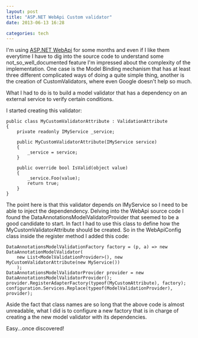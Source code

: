 ```yaml
---
layout: post
title: "ASP.NET WebApi Custom validator"
date: 2013-06-13 16:28

categories: tech
---
```

I'm using [ASP.NET WebApi](http://www.asp.net/web-api) for some months and even if I like them everytime I have to dig into the source code to understand some not_so_well_documented feature I'm impressed about the complexity of the implementation.
One case is the Model Binding mechanism that has at least three different complicated ways of doing a quite simple thing, another is the creation of CustomValidators, where even Google doesn't help so much.


What I had to do is to build a model validator that has a dependency on an external service to verify certain conditions.

I started creating this validator:


    public class MyCustomValidatorAttribute : ValidationAttribute
    {
        private readonly IMyService _service;

        public MyCustomValidatorAttribute(IMyService service)
        {
            _service = service;
        }

        public override bool IsValid(object value)
        {
            _service.Foo(value);
            return true;
        }
    }


The point here is that this validator depends on IMyService so I need to be able to inject the dependendency.
Delving into the WebApi source code I found the DataAnnotationsModelValidatorProvider that seemed to be a good candidate to start. In fact I had to use this class to define how the MyCustomValidatorAttribute should be created. So in the WebApiConfig class inside the register method I added this code:


    DataAnnotationsModelValidationFactory factory = (p, a) => new DataAnnotationModelValidator(
        new List<ModelValidationProvider>(), new MyCustomValidatorAttribute(new MyService())
        );
    DataAnnotationsModelValidatorProvider provider = new DataAnnotationsModelValidatorProvider();
    provider.RegisterAdapterFactory(typeof(MyCustomAttribute), factory);
    configuration.Services.Replace(typeof(ModelValidationProvider), provider);

Aside the fact that class names are so long that the above code is almost unreadable, what I did is to configure a new factory that is in charge of creating a the new model validator with its dependencies.

Easy...once discovered! 

